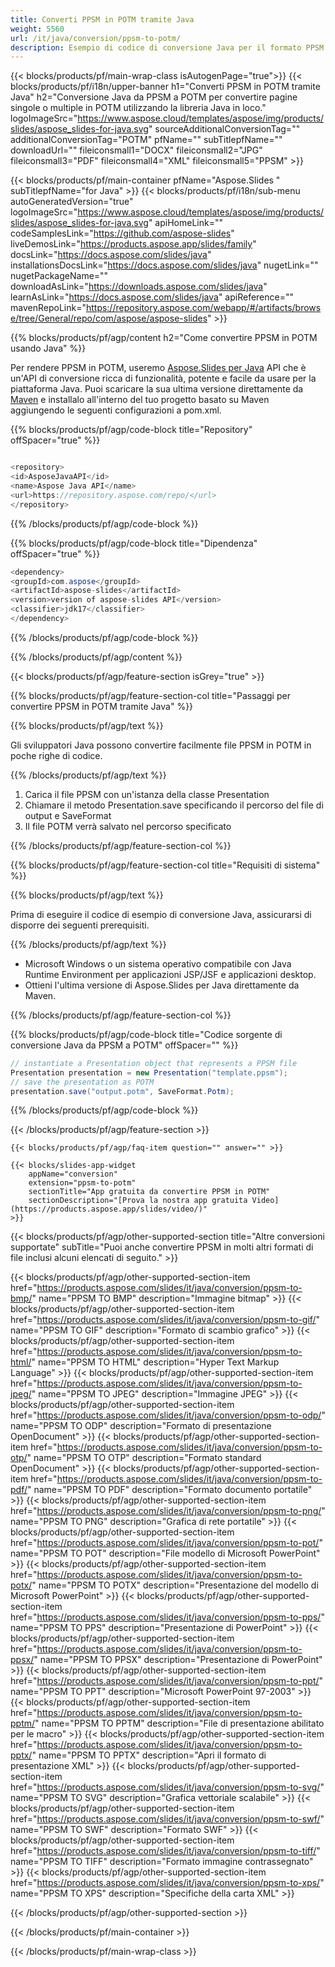 ```yaml
---
title: Converti PPSM in POTM tramite Java
weight: 5560
url: /it/java/conversion/ppsm-to-potm/ 
description: Esempio di codice di conversione Java per il formato PPSM in file POTM. Utilizzare questo codice di esempio per esportare presentazioni PowerPoint e OpenOffice in POTM all'interno di qualsiasi applicazione basata su Java Web o desktop.
---
```


{{< blocks/products/pf/main-wrap-class isAutogenPage="true">}}
{{< blocks/products/pf/i18n/upper-banner h1="Converti PPSM in POTM tramite Java" h2="Conversione Java da PPSM a POTM per convertire pagine singole o multiple in POTM utilizzando la libreria Java in loco." logoImageSrc="https://www.aspose.cloud/templates/aspose/img/products/slides/aspose_slides-for-java.svg" sourceAdditionalConversionTag="" additionalConversionTag="POTM" pfName="" subTitlepfName="" downloadUrl="" fileiconsmall1="DOCX" fileiconsmall2="JPG" fileiconsmall3="PDF" fileiconsmall4="XML" fileiconsmall5="PPSM" >}}

{{< blocks/products/pf/main-container pfName="Aspose.Slides " subTitlepfName="for Java" >}}
{{< blocks/products/pf/i18n/sub-menu autoGeneratedVersion="true" logoImageSrc="https://www.aspose.cloud/templates/aspose/img/products/slides/aspose_slides-for-java.svg" apiHomeLink="" codeSamplesLink="https://github.com/aspose-slides" liveDemosLink="https://products.aspose.app/slides/family" docsLink="https://docs.aspose.com/slides/java" installationsDocsLink="https://docs.aspose.com/slides/java" nugetLink="" nugetPackageName="" downloadAsLink="https://downloads.aspose.com/slides/java" learnAsLink="https://docs.aspose.com/slides/java" apiReference="" mavenRepoLink="https://repository.aspose.com/webapp/#/artifacts/browse/tree/General/repo/com/aspose/aspose-slides" >}}

{{% blocks/products/pf/agp/content h2="Come convertire PPSM in POTM usando Java" %}}

 Per rendere PPSM in POTM, useremo
 [Aspose.Slides per Java](https://products.aspose.com/slides/it/java)
 API che è un'API di conversione ricca di funzionalità, potente e facile da usare per la piattaforma Java. Puoi scaricare la sua ultima versione direttamente da
 [Maven](https://repository.aspose.com/webapp/#/artifacts/browse/tree/General/repo/com/aspose/aspose-slides)
 e installalo all'interno del tuo progetto basato su Maven aggiungendo le seguenti configurazioni a pom.xml.

{{% blocks/products/pf/agp/code-block title="Repository" offSpacer="true" %}}

```cs

<repository>
<id>AsposeJavaAPI</id>
<name>Aspose Java API</name>
<url>https://repository.aspose.com/repo/</url>
</repository>

```

{{% /blocks/products/pf/agp/code-block %}}

{{% blocks/products/pf/agp/code-block title="Dipendenza" offSpacer="true" %}}

```cs
<dependency>
<groupId>com.aspose</groupId>
<artifactId>aspose-slides</artifactId>
<version>version of aspose-slides API</version>
<classifier>jdk17</classifier>
</dependency>

```

{{% /blocks/products/pf/agp/code-block %}}

{{% /blocks/products/pf/agp/content %}}

{{< blocks/products/pf/agp/feature-section isGrey="true" >}}

{{% blocks/products/pf/agp/feature-section-col title="Passaggi per convertire PPSM in POTM tramite Java" %}}

{{% blocks/products/pf/agp/text %}}

 Gli sviluppatori Java possono convertire facilmente file PPSM in POTM in poche righe di codice.

{{% /blocks/products/pf/agp/text %}}

1. Carica il file PPSM con un'istanza della classe Presentation
1. Chiamare il metodo Presentation.save specificando il percorso del file di output e SaveFormat
1. Il file POTM verrà salvato nel percorso specificato

{{% /blocks/products/pf/agp/feature-section-col %}}

{{% blocks/products/pf/agp/feature-section-col title="Requisiti di sistema" %}}

{{% blocks/products/pf/agp/text %}}

 Prima di eseguire il codice di esempio di conversione Java, assicurarsi di disporre dei seguenti prerequisiti.

{{% /blocks/products/pf/agp/text %}}

- Microsoft Windows o un sistema operativo compatibile con Java Runtime Environment per applicazioni JSP/JSF e applicazioni desktop.
- Ottieni l'ultima versione di Aspose.Slides per Java direttamente da Maven.

{{% /blocks/products/pf/agp/feature-section-col %}}

{{% blocks/products/pf/agp/code-block title="Codice sorgente di conversione Java da PPSM a POTM" offSpacer="" %}}

```cs
// instantiate a Presentation object that represents a PPSM file
Presentation presentation = new Presentation("template.ppsm");
// save the presentation as POTM
presentation.save("output.potm", SaveFormat.Potm);   

```

{{% /blocks/products/pf/agp/code-block %}}

{{< /blocks/products/pf/agp/feature-section >}}

    {{< blocks/products/pf/agp/faq-item question="" answer="" >}}
 

<!-- aboutfile Starts -->

<!-- aboutfile Ends -->

    {{< blocks/slides-app-widget 
        appName="conversion"
        extension="ppsm-to-potm"
        sectionTitle="App gratuita da convertire PPSM in POTM" 
        sectionDescription="[Prova la nostra app gratuita Video](https://products.aspose.app/slides/video/)" 
    >}}
    
{{< blocks/products/pf/agp/other-supported-section title="Altre conversioni supportate" subTitle="Puoi anche convertire PPSM in molti altri formati di file inclusi alcuni elencati di seguito." >}}

{{< blocks/products/pf/agp/other-supported-section-item href="https://products.aspose.com/slides/it/java/conversion/ppsm-to-bmp/" name="PPSM TO BMP" description="Immagine bitmap" >}}
{{< blocks/products/pf/agp/other-supported-section-item href="https://products.aspose.com/slides/it/java/conversion/ppsm-to-gif/" name="PPSM TO GIF" description="Formato di scambio grafico" >}}
{{< blocks/products/pf/agp/other-supported-section-item href="https://products.aspose.com/slides/it/java/conversion/ppsm-to-html/" name="PPSM TO HTML" description="Hyper Text Markup Language" >}}
{{< blocks/products/pf/agp/other-supported-section-item href="https://products.aspose.com/slides/it/java/conversion/ppsm-to-jpeg/" name="PPSM TO JPEG" description="Immagine JPEG" >}}
{{< blocks/products/pf/agp/other-supported-section-item href="https://products.aspose.com/slides/it/java/conversion/ppsm-to-odp/" name="PPSM TO ODP" description="Formato di presentazione OpenDocument" >}}
{{< blocks/products/pf/agp/other-supported-section-item href="https://products.aspose.com/slides/it/java/conversion/ppsm-to-otp/" name="PPSM TO OTP" description="Formato standard OpenDocument" >}}
{{< blocks/products/pf/agp/other-supported-section-item href="https://products.aspose.com/slides/it/java/conversion/ppsm-to-pdf/" name="PPSM TO PDF" description="Formato documento portatile" >}}
{{< blocks/products/pf/agp/other-supported-section-item href="https://products.aspose.com/slides/it/java/conversion/ppsm-to-png/" name="PPSM TO PNG" description="Grafica di rete portatile" >}}
{{< blocks/products/pf/agp/other-supported-section-item href="https://products.aspose.com/slides/it/java/conversion/ppsm-to-pot/" name="PPSM TO POT" description="File modello di Microsoft PowerPoint" >}}
{{< blocks/products/pf/agp/other-supported-section-item href="https://products.aspose.com/slides/it/java/conversion/ppsm-to-potx/" name="PPSM TO POTX" description="Presentazione del modello di Microsoft PowerPoint" >}}
{{< blocks/products/pf/agp/other-supported-section-item href="https://products.aspose.com/slides/it/java/conversion/ppsm-to-pps/" name="PPSM TO PPS" description="Presentazione di PowerPoint" >}}
{{< blocks/products/pf/agp/other-supported-section-item href="https://products.aspose.com/slides/it/java/conversion/ppsm-to-ppsx/" name="PPSM TO PPSX" description="Presentazione di PowerPoint" >}}
{{< blocks/products/pf/agp/other-supported-section-item href="https://products.aspose.com/slides/it/java/conversion/ppsm-to-ppt/" name="PPSM TO PPT" description="Microsoft PowerPoint 97-2003" >}}
{{< blocks/products/pf/agp/other-supported-section-item href="https://products.aspose.com/slides/it/java/conversion/ppsm-to-pptm/" name="PPSM TO PPTM" description="File di presentazione abilitato per le macro" >}}
{{< blocks/products/pf/agp/other-supported-section-item href="https://products.aspose.com/slides/it/java/conversion/ppsm-to-pptx/" name="PPSM TO PPTX" description="Apri il formato di presentazione XML" >}}
{{< blocks/products/pf/agp/other-supported-section-item href="https://products.aspose.com/slides/it/java/conversion/ppsm-to-svg/" name="PPSM TO SVG" description="Grafica vettoriale scalabile" >}}
{{< blocks/products/pf/agp/other-supported-section-item href="https://products.aspose.com/slides/it/java/conversion/ppsm-to-swf/" name="PPSM TO SWF" description="Formato SWF" >}}
{{< blocks/products/pf/agp/other-supported-section-item href="https://products.aspose.com/slides/it/java/conversion/ppsm-to-tiff/" name="PPSM TO TIFF" description="Formato immagine contrassegnato" >}}
{{< blocks/products/pf/agp/other-supported-section-item href="https://products.aspose.com/slides/it/java/conversion/ppsm-to-xps/" name="PPSM TO XPS" description="Specifiche della carta XML" >}}

{{< /blocks/products/pf/agp/other-supported-section >}}

{{< /blocks/products/pf/main-container >}}
    
{{< /blocks/products/pf/main-wrap-class >}}